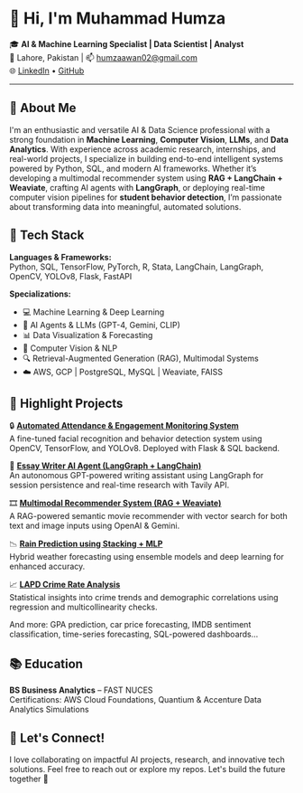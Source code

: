 # 👋 Hi, I'm Muhammad Humza

🎓 **AI & Machine Learning Specialist | Data Scientist | Analyst**  
📍 Lahore, Pakistan | 📫 humzaawan02@gmail.com  
🌐 [LinkedIn](https://www.linkedin.com/in/muhammad-humza-b53b0524a/) • [GitHub](https://github.com/HumzaAwan)

---

## 🧠 About Me

I'm an enthusiastic and versatile AI & Data Science professional with a strong foundation in **Machine Learning**, **Computer Vision**, **LLMs**, and **Data Analytics**. With experience across academic research, internships, and real-world projects, I specialize in building end-to-end intelligent systems powered by Python, SQL, and modern AI frameworks.
Whether it’s developing a multimodal recommender system using **RAG + LangChain + Weaviate**, crafting AI agents with **LangGraph**, or deploying real-time computer vision pipelines for **student behavior detection**, I’m passionate about transforming data into meaningful, automated solutions.

## 🔧 Tech Stack

**Languages & Frameworks:**  
Python, SQL, TensorFlow, PyTorch, R, Stata, LangChain, LangGraph, OpenCV, YOLOv8, Flask, FastAPI  

**Specializations:**  
- 💻 Machine Learning & Deep Learning  
- 🤖 AI Agents & LLMs (GPT-4, Gemini, CLIP)  
- 📊 Data Visualization & Forecasting  
- 🧠 Computer Vision & NLP  
- 🔍 Retrieval-Augmented Generation (RAG), Multimodal Systems  
- ☁️ AWS, GCP | PostgreSQL, MySQL | Weaviate, FAISS  

## 🚀 Highlight Projects

🔒 **[Automated Attendance & Engagement Monitoring System](https://github.com/HumzaAwan/Automated-Attendance-Student-Engagement-Monitoring-System)**  
A fine-tuned facial recognition and behavior detection system using OpenCV, TensorFlow, and YOLOv8. Deployed with Flask & SQL backend.

📄 **[Essay Writer AI Agent (LangGraph + LangChain)](https://github.com/HumzaAwan/Essay-Writer-AI-Agent-LangGraph-LangChain-)**  
An autonomous GPT-powered writing assistant using LangGraph for session persistence and real-time research with Tavily API.

🎞️ **[Multimodal Recommender System (RAG + Weaviate)](https://github.com/HumzaAwan/Multimodal-Recommender-System-RAG-LangChain-Weaviate-)**  
A RAG-powered semantic movie recommender with vector search for both text and image inputs using OpenAI & Gemini.

📉 **[Rain Prediction using Stacking + MLP](https://github.com/HumzaAwan/Rain-Prediction-using-stacking-and-Multi-layer-Perceptron)**  
Hybrid weather forecasting using ensemble models and deep learning for enhanced accuracy.

📈 **[LAPD Crime Rate Analysis](https://github.com/HumzaAwan/Analyzing-the-Impact-of-Demographic-Factors-on-Crime-Rates-in-Los-Angeles)**  
Statistical insights into crime trends and demographic correlations using regression and multicollinearity checks.

And more: GPA prediction, car price forecasting, IMDB sentiment classification, time-series forecasting, SQL-powered dashboards...

## 📚 Education

**BS Business Analytics** – FAST NUCES  
Certifications: AWS Cloud Foundations, Quantium & Accenture Data Analytics Simulations

## 💬 Let's Connect!
I love collaborating on impactful AI projects, research, and innovative tech solutions. Feel free to reach out or explore my repos. Let's build the future together 🚀

